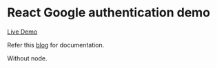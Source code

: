 # React Google authentication demo
[Live Demo](https://sivanesh-s.github.io/react-google-authentication/) 

Refer this [blog](https://medium.com/javascript-in-plain-english/add-google-login-to-your-react-apps-in-10-mins-c45315c93db0) for documentation.

Without node.
